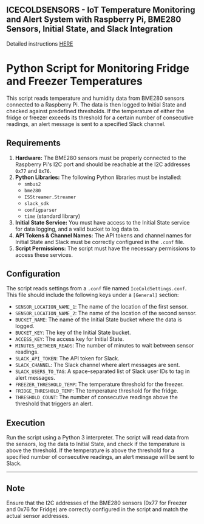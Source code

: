 ICECOLDSENSORS - IoT Temperature Monitoring and Alert System with Raspberry Pi, BME280 Sensors, Initial State, and Slack Integration
--------------------------------------
Detailed instructions [HERE](https://sethmorrow.com/sensors/)

# Python Script for Monitoring Fridge and Freezer Temperatures

This script reads temperature and humidity data from BME280 sensors connected to a Raspberry Pi. The data is then logged to Initial State and checked against predefined thresholds. If the temperature of either the fridge or freezer exceeds its threshold for a certain number of consecutive readings, an alert message is sent to a specified Slack channel.

## Requirements

1. **Hardware:** The BME280 sensors must be properly connected to the Raspberry Pi's I2C port and should be reachable at the I2C addresses `0x77` and `0x76`.
2. **Python Libraries:** The following Python libraries must be installed:
   - `smbus2`
   - `bme280`
   - `ISStreamer.Streamer`
   - `slack_sdk`
   - `configparser`
   - `time` (standard library)
3. **Initial State Service:** You must have access to the Initial State service for data logging, and a valid bucket to log data to.
4. **API Tokens & Channel Names:** The API tokens and channel names for Initial State and Slack must be correctly configured in the `.conf` file.
5. **Script Permissions:** The script must have the necessary permissions to access these services.

## Configuration

The script reads settings from a `.conf` file named `IceColdSettings.conf`. This file should include the following keys under a `[General]` section:

- `SENSOR_LOCATION_NAME_1`: The name of the location of the first sensor.
- `SENSOR_LOCATION_NAME_2`: The name of the location of the second sensor.
- `BUCKET_NAME`: The name of the Initial State bucket where the data is logged.
- `BUCKET_KEY`: The key of the Initial State bucket.
- `ACCESS_KEY`: The access key for Initial State.
- `MINUTES_BETWEEN_READS`: The number of minutes to wait between sensor readings.
- `SLACK_API_TOKEN`: The API token for Slack.
- `SLACK_CHANNEL`: The Slack channel where alert messages are sent.
- `SLACK_USERS_TO_TAG`: A space-separated list of Slack user IDs to tag in alert messages.
- `FREEZER_THRESHOLD_TEMP`: The temperature threshold for the freezer.
- `FRIDGE_THRESHOLD_TEMP`: The temperature threshold for the fridge.
- `THRESHOLD_COUNT`: The number of consecutive readings above the threshold that triggers an alert.

## Execution

Run the script using a Python 3 interpreter. The script will read data from the sensors, log the data to Initial State, and check if the temperature is above the threshold. If the temperature is above the threshold for a specified number of consecutive readings, an alert message will be sent to Slack.


----
Note
----
Ensure that the I2C addresses of the BME280 sensors (0x77 for Freezer and 0x76 for Fridge) are correctly configured in the script and match the actual sensor addresses.
